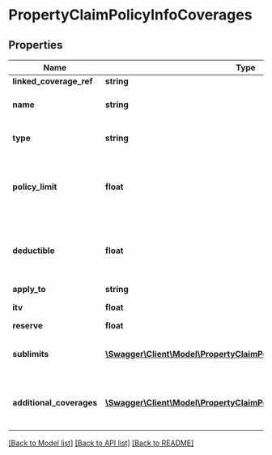 # PropertyClaimPolicyInfoCoverages

## Properties
Name | Type | Description | Notes
------------ | ------------- | ------------- | -------------
**linked_coverage_ref** | **string** |  | [optional] 
**name** | **string** | The name of the coverage | [optional] 
**type** | **string** | The type of coverage provided | [optional] 
**policy_limit** | **float** | The maximum value provided under this coverage | [optional] 
**deductible** | **float** | The policy holder&#39;s financial liability under this coverage | [optional] 
**apply_to** | **string** |  | [optional] 
**itv** | **float** | Insured to Value | [optional] 
**reserve** | **float** |  | [optional] 
**sublimits** | [**\Swagger\Client\Model\PropertyClaimPolicyInfoSublimits[]**](PropertyClaimPolicyInfoSublimits.md) | Additional sub limits to the coverage | [optional] 
**additional_coverages** | [**\Swagger\Client\Model\PropertyClaimPolicyInfoAdditionalCoverages[]**](PropertyClaimPolicyInfoAdditionalCoverages.md) | Additonal coverages provided to the coverage | [optional] 

[[Back to Model list]](../README.md#documentation-for-models) [[Back to API list]](../README.md#documentation-for-api-endpoints) [[Back to README]](../README.md)



